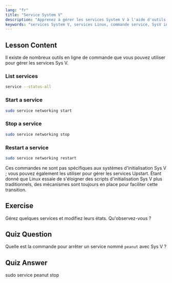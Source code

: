 ```yaml
---
lang: "fr"
title: "Service System V"
description: "Apprenez à gérer les services System V à l'aide d'outils en ligne de commande. Découvrez comment lister, démarrer, arrêter et redémarrer des services avec ce tutoriel Linux convivial pour débutants."
keywords: "services System V, services Linux, commande service, SysV init, tutoriel Linux, Linux pour débutants, gestion des services, guide Linux"
---
```


## Lesson Content

Il existe de nombreux outils en ligne de commande que vous pouvez utiliser pour gérer les services Sys V.

### List services

```bash
service --status-all
```

### Start a service

```bash
sudo service networking start
```

### Stop a service

```bash
sudo service networking stop
```

### Restart a service

```bash
sudo service networking restart
```

Ces commandes ne sont pas spécifiques aux systèmes d'initialisation Sys V ; vous pouvez également les utiliser pour gérer les services Upstart. Étant donné que Linux essaie de s'éloigner des scripts d'initialisation Sys V plus traditionnels, des mécanismes sont toujours en place pour faciliter cette transition.

## Exercise

Gérez quelques services et modifiez leurs états. Qu'observez-vous ?

## Quiz Question

Quelle est la commande pour arrêter un service nommé `peanut` avec Sys V ?

## Quiz Answer

sudo service peanut stop
